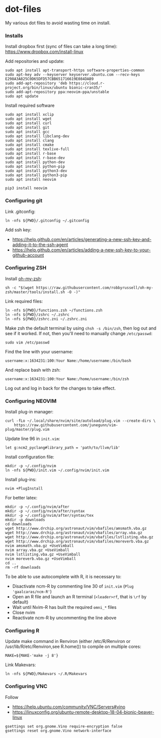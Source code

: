 # dot-files

My various dot files to avoid wasting time on install.


### Installs

Install dropbox first (sync of files can take a long time):
https://www.dropbox.com/install-linux

Add repositories and update:

```
sudo apt install apt-transport-https software-properties-common
sudo apt-key adv --keyserver keyserver.ubuntu.com --recv-keys E298A3A825C0D65DFD57CBB651716619E084DAB9
sudo add-apt-repository 'deb https://cloud.r-project.org/bin/linux/ubuntu bionic-cran35/'
sudo add-apt-repository ppa:neovim-ppa/unstable
sudo apt update
```

Install required software

```
sudo apt install xclip
sudo apt install wget
sudo apt install curl
sudo apt install git
sudo apt install gcc
sudo apt install libclang-dev 
sudo apt install clang
sudo apt install cmake
sudo apt install texlive-full
sudo apt install r-base 
sudo apt install r-base-dev
sudo apt install python-dev 
sudo apt install python-pip
sudo apt install python3-dev
sudo apt install python3-pip
sudo apt install neovim
```

```
pip3 install neovim
```


### Configuring git

Link .gitconfig:
```
ln -nfs ${PWD}/.gitconfig ~/.gitconfig
```

Add ssh key:

  * https://help.github.com/en/articles/generating-a-new-ssh-key-and-adding-it-to-the-ssh-agent
  * https://help.github.com/en/articles/adding-a-new-ssh-key-to-your-github-account

### Configuring ZSH

Install [oh-my-zsh](https://github.com/robbyrussell/oh-my-zsh):
```
sh -c "$(wget https://raw.githubusercontent.com/robbyrussell/oh-my-zsh/master/tools/install.sh -O -)"
```

Link required files:
```
ln -nfs ${PWD}/functions.zsh ~/functions.zsh
ln -nfs ${PWD}/zshrc ~/.zshrc
ln -nfs ${PWD}/zshrc.zni ~/.zshrc.zni
```

Make zsh the default terminal by using `chsh -s /bin/zsh`, then log out and see
if it worked. If not, then you'll need to manually change `/etc/passwd`:
```
sudo vim /etc/passwd
```

Find the line with your username:
```
username:x:1634231:100:Your Name:/home/username:/bin/bash
```

And replace bash with zsh:
```
username:x:1634231:100:Your Name:/home/username:/bin/zsh
```

Log out and log in back for the changes to take effect.

### Configuring NEOVIM

Install plug-in manager:
```
curl -fLo ~/.local/share/nvim/site/autoload/plug.vim --create-dirs \
    https://raw.githubusercontent.com/junegunn/vim-plug/master/plug.vim
```

Update line 96 in `init.vim`:
```
let g:ncm2_pyclang#library_path = 'path/to/llvm/lib'
```


Install configuration file:
```
mkdir -p ~/.config/nvim
ln -nfs ${PWD}/init.vim ~/.config/nvim/init.vim
```

Install plug-ins:
```
nvim +PlugInstall
```

For better latex:
```
mkdir -p ~/.config/nvim/after
mkdir -p ~/.config/nvim/after/syntax
mkdir -p ~/.config/nvim/after/syntax/tex
mkdir -p downloads
cd downloads
wget http://www.drchip.org/astronaut/vim/vbafiles/amsmath.vba.gz
wget http://www.drchip.org/astronaut/vim/vbafiles/array.vba.gz
wget http://www.drchip.org/astronaut/vim/vbafiles/lstlisting.vba.gz
wget http://www.drchip.org/astronaut/vim/vbafiles/moreverb.vba.gz
nvim amsmath.vba.gz +UseVimball
nvim array.vba.gz +UseVimball
nvim lstlisting.vba.gz +UseVimball
nvim moreverb.vba.gz +UseVimball
cd ..
rm -rf downloads
```

To be able to use autocomplete with R, it is necessary to:

  * Disactivate ncm-R by commenting line 30 of `init.vim` (`Plug 'gaalcaras/ncm-R'`)
  * Open an R file and launch an R terminal (`<leader>rf`, that is `\rf` by
    default)
  * Wait until Nvim-R has built the required `omni_*` files
  * Close nvim
  * Reactivate ncm-R by uncommenting the line above

### Configuring R

Update make command in Renviron (either /etc/R/Renviron or 
/usr/lib/R/etc/Renviron,see R.home()) to compile on multiple cores:
```
MAKE=${MAKE-'make -j 8'}
```

Link Makevars:
```
ln -nfs ${PWD}/Makevars ~/.R/Makevars
```

### Configuring VNC

Follow
 
  * https://help.ubuntu.com/community/VNC/Servers#vino
  * https://linuxconfig.org/ubuntu-remote-desktop-18-04-bionic-beaver-linux

```
gsettings set org.gnome.Vino require-encryption false
gsettings reset org.gnome.Vino network-interface
```

